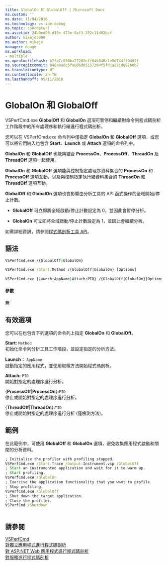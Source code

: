 ```yaml
---
title: GlobalOn 和 GlobalOff | Microsoft Docs
ms.custom: ''
ms.date: 11/04/2016
ms.technology: vs-ide-debug
ms.topic: conceptual
ms.assetid: 24b0ed68-d19e-473e-9af3-252c11d82bcf
author: mikejo5000
ms.author: mikejo
manager: douge
ms.workload:
- multiple
ms.openlocfilehash: b7fa7c836ba27202cff04b846c1e5d744ff0493f
ms.sourcegitcommit: 046a9adc5fa6d6d05157204f5fd1a291d89760b7
ms.translationtype: HT
ms.contentlocale: zh-TW
ms.lasthandoff: 05/11/2018
---
```

# <a name="globalon-and-globaloff"></a>GlobalOn 和 GlobalOff
VSPerfCmd.exe **GlobalOff** 和 **GlobalOn** 選項可暫停和繼續對命令列程式碼剖析工作階段中的所有處理序和執行緒進行程式碼剖析。  
  
 您可以在 VSPerfCmd.exe 命令列中僅指定 **GlobalOn** 和 **GlobalOff** 選項，或您可以將它們納入也包含 **Start**、**Launch** 或 **Attach** 選項的命令列中。  
  
 **GlobalOn** 和 **GlobalOff** 也能夠結合 **ProcessOn**、**ProcessOff**、**ThreadOn** 及 **ThreadOff** 選項一起使用。  
  
 **GlobalOn** 和 **GlobalOff** 選項能與控制指定處理序資料集合的 **ProcessOn** 和 **ProcessOff** 選項互動，以及與控制指定執行緒資料集合的 **ThreadOn** 和 **ThreadOff** 選項互動。  
  
 **GlobalOff** 和 **GlobalOn** 選項也會影響由分析工具的 API 函式操作的全域開始/停止計數。  
  
-   **GlobalOff** 可立即將全域啟動/停止計數設定為 0，並因此會暫停分析。  
  
-   **GlobalOn** 可立即將全域啟動/停止計數設定為 1，並因此會繼續分析。  
  
 如需詳細資訊，請參閱[程式碼剖析工具 API](../profiling/profiling-tools-apis.md)。  
  
## <a name="syntax"></a>語法  
  
```cmd  
VSPerfCmd.exe /{GlobalOff|GlobalOn}  
  
VSPerfCmd.exe /Start:Method /{GlobalOff|GlobalOn} [Options]  
  
VSPerfCmd.exe {Launch:AppName|Attach:PID} /{GlobalOff|GlobalOn}[Options]  
```  
  
#### <a name="parameters"></a>參數  
 無  
  
## <a name="valid-options"></a>有效選項  
 您可以在也包含下列選項的命令列上指定 **GlobalOn** 和 **GlobalOff**。  
  
 **Start:** `Method`  
 初始化命令列分析工具工作階段，並設定指定的分析方法。  
  
 **Launch：** `AppName`  
 啟動指定的應用程式，並使用取樣方法開始程式碼剖析。  
  
 **Attach:** `PID`  
 開始對指定的處理序進行分析。  
  
 {**ProcessOff**&#124;**ProcessOn**}**:**`PID`  
 停止或開始對指定的處理序進行分析。  
  
 {**ThreadOff**&#124;**ThreadOn**}**:**`TID`  
 停止或開始對指定的處理序進行分析 (僅檢測方法)。  
  
## <a name="example"></a>範例  
 在此範例中，可使用 **GlobalOff** 和 **GlobalOn** 選項，避免收集應用程式啟動和關閉的分析資料。  
  
```cmd  
; Initialize the profiler with profiling stopped.  
VSPerfCmd.exe /Start:Trace /Output:Instrument.vsp /GlobalOff  
; Start an instrumented application and wait for it to warm up.  
; Start profiling.  
VSPerfCmd.exe /GlobalOn  
; Exercise the application functionality that you want to profile.  
; Stop profiling.  
VSPerfCmd.exe /GlobalOff  
; Shut down the target application.  
; Close the profiler.  
VSPerfCmd /Shutdown  
  
```  
  
## <a name="see-also"></a>請參閱  
 [VSPerfCmd](../profiling/vsperfcmd.md)   
 [對獨立應用程式進行程式碼剖析](../profiling/command-line-profiling-of-stand-alone-applications.md)   
 [對 ASP.NET Web 應用程式進行程式碼剖析](../profiling/command-line-profiling-of-aspnet-web-applications.md)   
 [對服務進行程式碼剖析](../profiling/command-line-profiling-of-services.md)